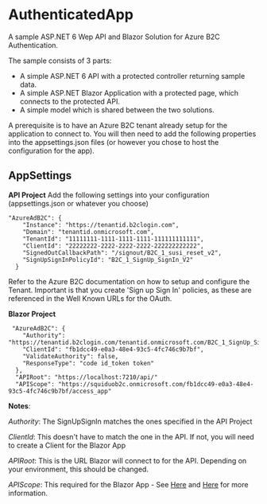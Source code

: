 # AuthenticatedApp

A sample ASP.NET 6 Wep API and Blazor Solution for Azure B2C Authentication.

The sample consists of 3 parts:
* A simple ASP.NET 6 API with a protected controller returning sample data.
* A simple ASP.NET Blazor Application with a protected page, which connects to the protected API.
* A simple model which is shared between the two solutions. 


A prerequisite is to have an Azure B2C tenant already setup for the application to connect to. You will then need to add the following properties into the appsettings.json files (or however you chose to host the configuration for the app).


## AppSettings

**API Project**
Add the following settings into your configuration (appsettings.json or whatever you choose)

    "AzureAdB2C": {
        "Instance": "https://tenantid.b2clogin.com",
        "Domain": "tenantid.onmicrosoft.com",
        "TenantId": "11111111-1111-1111-1111-111111111111",
        "ClientId": "22222222-2222-2222-2222-222222222222",
        "SignedOutCallbackPath": "/signout/B2C_1_susi_reset_v2",
        "SignUpSignInPolicyId": "B2C_1_SignUp_SignIn_V2" 
      }

Refer to the Azure B2C documentation on how to setup and configure the Tenant. Important is that you create 'Sign up Sign In' policies, as these are referenced in the Well Known URLs for the OAuth.

**Blazor Project**

     "AzureAdB2C": {
        "Authority": "https://tenantid.b2clogin.com/tenantid.onmicrosoft.com/B2C_1_SignUp_SignIn_V2",
        "ClientId": "fb1dcc49-e0a3-48e4-93c5-4fc746c9b7bf",
        "ValidateAuthority": false,
        "ResponseType": "code id_token token"
      },
      "APIRoot": "https://localhost:7210/api/"
      "APIScope": "https://squiduob2c.onmicrosoft.com/fb1dcc49-e0a3-48e4-93c5-4fc746c9b7bf/access_app"


**Notes**:

*Authority*:  The SignUpSignIn matches the ones specified in the API Project

*ClientId*: This doesn't have to match the one in the API. If not, you will need to create a Client for the Blazor App

*APIRoot*: This is the URL Blazor will connect to for the API. Depending on your environment, this should be changed. 

*APIScope*: This required for the Blazor App - See [Here](https://docs.microsoft.com/en-us/aspnet/core/blazor/security/webassembly/additional-scenarios?view=aspnetcore-5.0#custom-authorizationmessagehandler-class-1) and [Here](https://docs.microsoft.com/en-us/azure/active-directory-b2c/access-tokens) for more information. 
